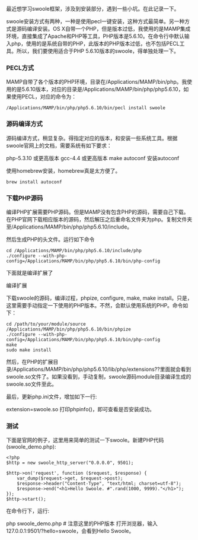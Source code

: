 <!--
author: yaoxiaofeng
head: http://7xk25s.com1.z0.glb.clouddn.com/avtar.jpg
date: 2016-06-27
title: MAMP下安装Swoole拓展
tags: swoole mamp
category: 技术
status: publish
summary: swoole安装方式有两种，一种是使用pecl一键安装，这种方式最简单。另一种方式是源码编译安装。OS X自带一个PHP，但是版本过低，我使用的是MAMP集成环境，直接集成了Apache和PHP等工具，PHP版本是5.6.10。在命令行中默认输入php，使用的是系统自带的PHP，此版本的PHP版本过低，也不包括PECL工具。所以，我们要使用适合于PHP 5.6.10版本的swoole，得单独处理一下。
-->
最近想学习swoole框架，涉及到安装部分，遇到一些小坑。在此记录一下。

swoole安装方式有两种，一种是使用pecl一键安装，这种方式最简单。另一种方式是源码编译安装。OS X自带一个PHP，但是版本过低，我使用的是MAMP集成环境，直接集成了Apache和PHP等工具，PHP版本是5.6.10。在命令行中默认输入php，使用的是系统自带的PHP，此版本的PHP版本过低，也不包括PECL工具。所以，我们要使用适合于PHP 5.6.10版本的swoole，得单独处理一下。

### PECL方式

MAMP自带了各个版本的PHP环境，目录在/Applications/MAMP/bin/php。我使用的是5.6.10版本，对应的目录是/Applications/MAMP/bin/php/php5.6.10，如果使用PECL，对应的命令为：

```
/Applications/MAMP/bin/php/php5.6.10/bin/pecl install swoole
```
### 源码编译方式


源码编译方式，稍显复杂。得指定对应的版本，和安装一些系统工具。根据swoole官网上的文档，需要系统有如下要求：

php-5.3.10 或更高版本
gcc-4.4 或更高版本
make
autoconf
安装autoconf

使用homebrew安装，homebrew真是太方便了。

```
brew install autoconf
```

### 下载PHP源码

编译PHP扩展需要PHP源码。但是MAMP没有包含PHP的源码，需要自己下载。在PHP官网下载相应版本的源码，然后解压之后重命名文件夹为php。复制文件夹至/Applications/MAMP/bin/php/php5.6.10/include。

然后生成PHP的头文件。运行如下命令

```
cd /Applications/MAMP/bin/php/php5.6.10/include/php
./configure --with-php-config=/Applications/MAMP/bin/php/php5.6.10/bin/php-config
```

下面就是编译扩展了

编译扩展

下载swoole的源码，编译过程，phpize, configure, make, make install。只是，这里需要手动指定一下使用的PHP版本。不然，会默认使用系统的PHP。命令如下：

```
cd /path/to/your/module/source
/Applications/MAMP/bin/php/php5.6.10/bin/phpize
./configure --with-php-config=/Applications/MAMP/bin/php/php5.6.10/bin/php-config
make
sudo make install
```
然后，在PHP的扩展目录/Applications/MAMP/bin/php/php5.6.10/lib/php/extensions??里面就会看到swoole.so文件了。如果没看到，手动复制，swoole源码module目录编译生成的swoole.so文件至此。

最后，更新php.ini文件，增加如下一行:

extension=swoole.so
打印phpinfo()，即可查看是否安装成功。

### 测试

下面是官网的例子，这里用来简单的测试一下swoole。新建PHP代码(swoole_demo.php):


```
<?php
$http = new swoole_http_server("0.0.0.0", 9501);

$http->on('request', function ($request, $response) {
    var_dump($request->get, $request->post);
    $response->header("Content-Type", "text/html; charset=utf-8");
    $response->end("<h1>Hello Swoole. #".rand(1000, 9999)."</h1>");
});
$http->start();
```
在命令行下，运行:

php swoole_demo.php # 注意这里的PHP版本
打开浏览器，输入127.0.0.1:9501/?hello=swoole，会看到Hello Swoole。
